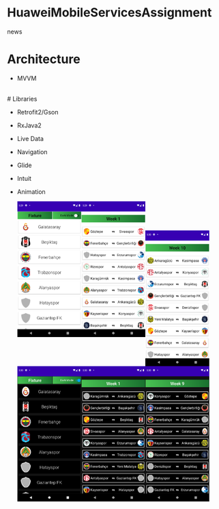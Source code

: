 # HuaweiMobileServicesAssignment
news
# Architecture

- MVVM
<br />
# Libraries

- Retrofit2/Gson
- RxJava2
- Live Data
- Navigation
- Glide
- Intuit
- Animation

    <img align="left"
     src = "imageReadme/ss1.png" width="150">
     <img align="left"
     src = "imageReadme/ss2.png" width="150">
     <br />
     <br />
     <br />
     <br />
     <img align="left"
     src = "imageReadme/ss3.png" width="150">
     <img align="left"
     src = "imageReadme/ss4.png" width="150">
     <br />
     <br />
     <br />
     <br />
     <img align="left"
     src = "imageReadme/ss5.png" width="150">
     <img align="left"
     src = "imageReadme/ss6.png" width="150">

